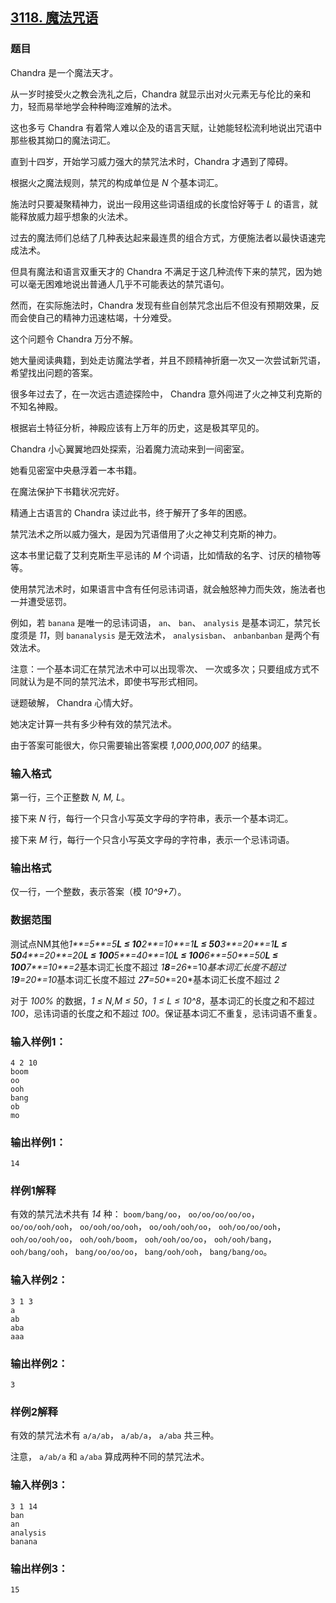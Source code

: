 ## [3118. 魔法咒语](https://www.acwing.com/problem/content/3121/)

### 题目

Chandra 是一个魔法天才。

从一岁时接受火之教会洗礼之后，Chandra 就显示出对火元素无与伦比的亲和力，轻而易举地学会种种晦涩难解的法术。

这也多亏 Chandra 有着常人难以企及的语言天赋，让她能轻松流利地说出咒语中那些极其拗口的魔法词汇。

直到十四岁，开始学习威力强大的禁咒法术时，Chandra 才遇到了障碍。

根据火之魔法规则，禁咒的构成单位是 *N* 个基本词汇。

施法时只要凝聚精神力，说出一段用这些词语组成的长度恰好等于 *L* 的语言，就能释放威力超乎想象的火法术。

过去的魔法师们总结了几种表达起来最连贯的组合方式，方便施法者以最快语速完成法术。

但具有魔法和语言双重天才的 Chandra 不满足于这几种流传下来的禁咒，因为她可以毫无困难地说出普通人几乎不可能表达的禁咒语句。

然而，在实际施法时，Chandra 发现有些自创禁咒念出后不但没有预期效果，反而会使自己的精神力迅速枯竭，十分难受。

这个问题令 Chandra 万分不解。

她大量阅读典籍，到处走访魔法学者，并且不顾精神折磨一次又一次尝试新咒语，希望找出问题的答案。

很多年过去了，在一次远古遗迹探险中， Chandra 意外闯进了火之神艾利克斯的不知名神殿。

根据岩土特征分析，神殿应该有上万年的历史，这是极其罕见的。

Chandra 小心翼翼地四处探索，沿着魔力流动来到一间密室。

她看见密室中央悬浮着一本书籍。

在魔法保护下书籍状况完好。

精通上古语言的 Chandra 读过此书，终于解开了多年的困惑。

禁咒法术之所以威力强大，是因为咒语借用了火之神艾利克斯的神力。

这本书里记载了艾利克斯生平忌讳的 *M* 个词语，比如情敌的名字、讨厌的植物等等。

使用禁咒法术时，如果语言中含有任何忌讳词语，就会触怒神力而失效，施法者也一并遭受惩罚。

例如，若 `banana` 是唯一的忌讳词语， `an`、 `ban`、 `analysis` 是基本词汇，禁咒长度须是 *11*，则 `bananalysis` 是无效法术， `analysisban`、 `anbanbanban` 是两个有效法术。

注意：一个基本词汇在禁咒法术中可以出现零次、 一次或多次；只要组成方式不同就认为是不同的禁咒法术，即使书写形式相同。

谜题破解， Chandra 心情大好。

她决定计算一共有多少种有效的禁咒法术。

由于答案可能很大，你只需要输出答案模 *1,000,000,007* 的结果。

### 输入格式

第一行，三个正整数 *N, M, L*。

接下来 *N* 行，每行一个只含小写英文字母的字符串，表示一个基本词汇。

接下来 *M* 行，每行一个只含小写英文字母的字符串，表示一个忌讳词语。

### 输出格式

仅一行，一个整数，表示答案（模 *10^9+7*）。

### 数据范围

测试点NM其他*1**=5**=5**L ≤ 10**2**=10**=1**L ≤ 50**3**=20**=1**L ≤ 50**4**=20**=20**L ≤ 100**5**=40**=10**L ≤ 100**6**=50**=50**L ≤ 100**7**=10**=2*基本词汇长度不超过 *1**8**=26**=10*基本词汇长度不超过 *1**9**=20**=10*基本词汇长度不超过 *2**7**=50**=20*基本词汇长度不超过 *2*

对于 *100%* 的数据，*1 ≤ N,M ≤ 50*，*1 ≤ L ≤ 10^8*，基本词汇的长度之和不超过 *100*，忌讳词语的长度之和不超过 *100*。保证基本词汇不重复，忌讳词语不重复。

### 输入样例1：

```
4 2 10
boom
oo
ooh
bang
ob
mo
```

### 输出样例1：

```
14
```

### 样例1解释

有效的禁咒法术共有 *14* 种： `boom/bang/oo`， `oo/oo/oo/oo/oo`， `oo/oo/ooh/ooh`， `oo/ooh/oo/ooh`， `oo/ooh/ooh/oo`， `ooh/oo/oo/ooh`， `ooh/oo/ooh/oo`， `ooh/ooh/boom`， `ooh/ooh/oo/oo`， `ooh/ooh/bang`， `ooh/bang/ooh`， `bang/oo/oo/oo`， `bang/ooh/ooh`， `bang/bang/oo`。

### 输入样例2：

```
3 1 3
a
ab
aba
aaa
```

### 输出样例2：

```
3
```

### 样例2解释

有效的禁咒法术有 `a/a/ab`， `a/ab/a`， `a/aba` 共三种。

注意， `a/ab/a` 和 `a/aba` 算成两种不同的禁咒法术。

### 输入样例3：

```
3 1 14
ban
an
analysis
banana
```

### 输出样例3：

```
15
```
